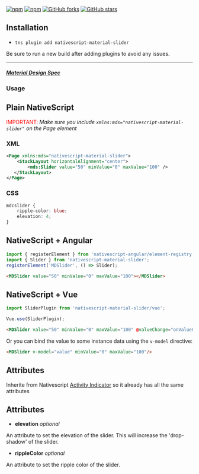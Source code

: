 [![npm](https://img.shields.io/npm/v/nativescript-material-slider.svg)](https://www.npmjs.com/package/nativescript-material-slider)
[![npm](https://img.shields.io/npm/dt/nativescript-material-slider.svg?label=npm%20downloads)](https://www.npmjs.com/package/nativescript-material-slider)
[![GitHub forks](https://img.shields.io/github/forks/Akylas/nativescript-material-components.svg)](https://github.com/Akylas/nativescript-material-components/network)
[![GitHub stars](https://img.shields.io/github/stars/Akylas/nativescript-material-components.svg)](https://github.com/Akylas/nativescript-material-components/stargazers)

## Installation

* `tns plugin add nativescript-material-slider`

Be sure to run a new build after adding plugins to avoid any issues.

---

##### [Material Design Spec](https://material.io/design/components/sliders.html)

### Usage


## Plain NativeScript

<span style="color:red">IMPORTANT: </span>_Make sure you include `xmlns:mds="nativescript-material-slider"` on the Page element_

### XML

```XML
<Page xmlns:mds="nativescript-material-slider">
    <StackLayout horizontalAlignment="center">
        <mds:Slider value="50" minValue="0" maxValue="100" />
   </StackLayout>
</Page>
```

### CSS

```CSS
mdcslider {
    ripple-color: blue;
    elevation: 4;
}
```

## NativeScript + Angular

```typescript
import { registerElement } from 'nativescript-angular/element-registry';
import { Slider } from 'nativescript-material-slider';
registerElement('MDSlider', () => Slider);
```

```html
<MDSlider value="50" minValue="0" maxValue="100"></MDSlider>
```

## NativeScript + Vue

```javascript
import SliderPlugin from 'nativescript-material-slider/vue';

Vue.use(SliderPlugin);
```

```html
<MDSlider value="50" minValue="0" maxValue="100" @valueChange="onValueChanged"/>
```

Or you can bind the value to some instance data using the `v-model` directive:

```html
<MDSlider v-model="value" minValue="0" maxValue="100"/>
```

## Attributes

Inherite from Nativescript [Activity Indicator](https://docs.nativescript.org/ui/ns-ui-widgets/slider) so it already has all the same attributes

## Attributes

* **elevation** _optional_

An attribute to set the elevation of the slider. This will increase the 'drop-shadow' of the slider.

* **rippleColor** _optional_

An attribute to set the ripple color of the slider.
